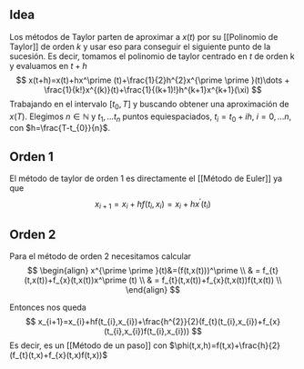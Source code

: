 
## Idea

Los métodos de Taylor parten de aproximar a $x(t)$ por su [[Polinomio de Taylor]] de orden $k$ y usar eso para conseguir el siguiente punto de la sucesión. Es decir, tomamos el polinomio de taylor centrado en $t$ de orden k y evaluamos en $t+h$
$$
x(t+h)=x(t)+hx^\prime (t)+\frac{1}{2}h^{2}x^{\prime \prime }(t)\dots + \frac{1}{k!}x^{(k)}(t)+\frac{1}{(k+1)!}h^{k+1}x^{k+1}(\xi)
$$
Trabajando en el intervalo $[t_{0},T]$ y buscando obtener una aproximación de $x(T)$. Elegimos $n\in \mathbb{N}$ y $t_{1},\dots t_{n}$ puntos equiespaciados, $t_{i}=t_{0}+ih$, $i=0,\dots n$, con $h=\frac{T-t_{0}}{n}$.

## Orden 1
El método de taylor de orden $1$ es directamente el [[Método de Euler]] ya que
$$
x_{i+1}=x_{i}+hf(t_{i},x_{i}) = x_{i}+hx^\prime (t_{i})
$$
## Orden 2
Para el método de orden 2 necesitamos calcular
$$
\begin{align}
x^{\prime \prime }(t)&=(f(t,x(t)))^\prime  \\
     & = f_{t}(t,x(t))+f_{x}(t,x(t))x^\prime (t) \\
     & = f_{t}(t,x(t))+f_{x}(t,x(t))f(t,x(t)) \\
\end{align}
$$

Entonces nos queda
$$
x_{i+1}=x_{i}+hf(t_{i},x_{i})+\frac{h^{2}}{2}(f_{t}(t_{i},x_{i})+f_{x}(t_{i},x_{i})f(t_{i},x_{i}))
$$
Es decir, es un [[Método de un paso]] con $\phi(t,x,h)=f(t,x)+\frac{h}{2}(f_{t}(t,x)+f_{x}(t,x)f(t,x))$

